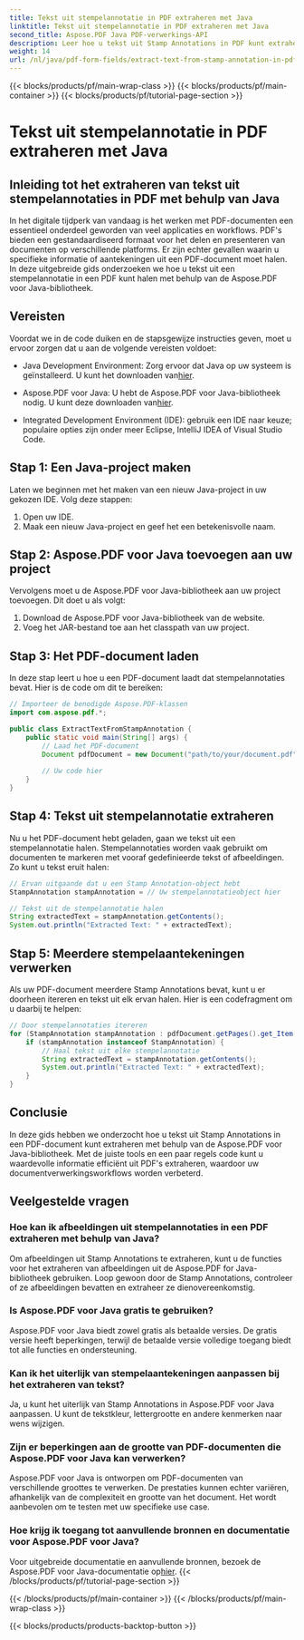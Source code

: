 ```yaml
---
title: Tekst uit stempelannotatie in PDF extraheren met Java
linktitle: Tekst uit stempelannotatie in PDF extraheren met Java
second_title: Aspose.PDF Java PDF-verwerkings-API
description: Leer hoe u tekst uit Stamp Annotations in PDF kunt extraheren met Java met deze uitgebreide gids. Gebruik Aspose.PDF voor Java voor efficiënte PDF-documentverwerking.
weight: 14
url: /nl/java/pdf-form-fields/extract-text-from-stamp-annotation-in-pdf-using-java/
---
```


{{< blocks/products/pf/main-wrap-class >}}
{{< blocks/products/pf/main-container >}}
{{< blocks/products/pf/tutorial-page-section >}}

# Tekst uit stempelannotatie in PDF extraheren met Java


## Inleiding tot het extraheren van tekst uit stempelannotaties in PDF met behulp van Java

In het digitale tijdperk van vandaag is het werken met PDF-documenten een essentieel onderdeel geworden van veel applicaties en workflows. PDF's bieden een gestandaardiseerd formaat voor het delen en presenteren van documenten op verschillende platforms. Er zijn echter gevallen waarin u specifieke informatie of aantekeningen uit een PDF-document moet halen. In deze uitgebreide gids onderzoeken we hoe u tekst uit een stempelannotatie in een PDF kunt halen met behulp van de Aspose.PDF voor Java-bibliotheek.

## Vereisten

Voordat we in de code duiken en de stapsgewijze instructies geven, moet u ervoor zorgen dat u aan de volgende vereisten voldoet:

-  Java Development Environment: Zorg ervoor dat Java op uw systeem is geïnstalleerd. U kunt het downloaden van[hier](https://www.java.com/download/).

-  Aspose.PDF voor Java: U hebt de Aspose.PDF voor Java-bibliotheek nodig. U kunt deze downloaden van[hier](https://releases.aspose.com/pdf/java/).

- Integrated Development Environment (IDE): gebruik een IDE naar keuze; populaire opties zijn onder meer Eclipse, IntelliJ IDEA of Visual Studio Code.

## Stap 1: Een Java-project maken

Laten we beginnen met het maken van een nieuw Java-project in uw gekozen IDE. Volg deze stappen:

1. Open uw IDE.
2. Maak een nieuw Java-project en geef het een betekenisvolle naam.

## Stap 2: Aspose.PDF voor Java toevoegen aan uw project

Vervolgens moet u de Aspose.PDF voor Java-bibliotheek aan uw project toevoegen. Dit doet u als volgt:

1. Download de Aspose.PDF voor Java-bibliotheek van de website.
2. Voeg het JAR-bestand toe aan het classpath van uw project.

## Stap 3: Het PDF-document laden

In deze stap leert u hoe u een PDF-document laadt dat stempelannotaties bevat. Hier is de code om dit te bereiken:

```java
// Importeer de benodigde Aspose.PDF-klassen
import com.aspose.pdf.*;

public class ExtractTextFromStampAnnotation {
    public static void main(String[] args) {
        // Laad het PDF-document
        Document pdfDocument = new Document("path/to/your/document.pdf");
        
        // Uw code hier
    }
}
```

## Stap 4: Tekst uit stempelannotatie extraheren

Nu u het PDF-document hebt geladen, gaan we tekst uit een stempelannotatie halen. Stempelannotaties worden vaak gebruikt om documenten te markeren met vooraf gedefinieerde tekst of afbeeldingen. Zo kunt u tekst eruit halen:

```java
// Ervan uitgaande dat u een Stamp Annotation-object hebt
StampAnnotation stampAnnotation = // Uw stempelannotatieobject hier

// Tekst uit de stempelannotatie halen
String extractedText = stampAnnotation.getContents();
System.out.println("Extracted Text: " + extractedText);
```

## Stap 5: Meerdere stempelaantekeningen verwerken

Als uw PDF-document meerdere Stamp Annotations bevat, kunt u er doorheen itereren en tekst uit elk ervan halen. Hier is een codefragment om u daarbij te helpen:

```java
// Door stempelannotaties itereren
for (StampAnnotation stampAnnotation : pdfDocument.getPages().get_Item(1).getAnnotations()) {
    if (stampAnnotation instanceof StampAnnotation) {
        // Haal tekst uit elke stempelannotatie
        String extractedText = stampAnnotation.getContents();
        System.out.println("Extracted Text: " + extractedText);
    }
}
```

## Conclusie

In deze gids hebben we onderzocht hoe u tekst uit Stamp Annotations in een PDF-document kunt extraheren met behulp van de Aspose.PDF voor Java-bibliotheek. Met de juiste tools en een paar regels code kunt u waardevolle informatie efficiënt uit PDF's extraheren, waardoor uw documentverwerkingsworkflows worden verbeterd.

## Veelgestelde vragen

### Hoe kan ik afbeeldingen uit stempelannotaties in een PDF extraheren met behulp van Java?

Om afbeeldingen uit Stamp Annotations te extraheren, kunt u de functies voor het extraheren van afbeeldingen uit de Aspose.PDF for Java-bibliotheek gebruiken. Loop gewoon door de Stamp Annotations, controleer of ze afbeeldingen bevatten en extraheer ze dienovereenkomstig.

### Is Aspose.PDF voor Java gratis te gebruiken?

Aspose.PDF voor Java biedt zowel gratis als betaalde versies. De gratis versie heeft beperkingen, terwijl de betaalde versie volledige toegang biedt tot alle functies en ondersteuning.

### Kan ik het uiterlijk van stempelaantekeningen aanpassen bij het extraheren van tekst?

Ja, u kunt het uiterlijk van Stamp Annotations in Aspose.PDF voor Java aanpassen. U kunt de tekstkleur, lettergrootte en andere kenmerken naar wens wijzigen.

### Zijn er beperkingen aan de grootte van PDF-documenten die Aspose.PDF voor Java kan verwerken?

Aspose.PDF voor Java is ontworpen om PDF-documenten van verschillende groottes te verwerken. De prestaties kunnen echter variëren, afhankelijk van de complexiteit en grootte van het document. Het wordt aanbevolen om te testen met uw specifieke use case.

### Hoe krijg ik toegang tot aanvullende bronnen en documentatie voor Aspose.PDF voor Java?

 Voor uitgebreide documentatie en aanvullende bronnen, bezoek de Aspose.PDF voor Java-documentatie op[hier](https://reference.aspose.com/pdf/java/).
{{< /blocks/products/pf/tutorial-page-section >}}

{{< /blocks/products/pf/main-container >}}
{{< /blocks/products/pf/main-wrap-class >}}

{{< blocks/products/products-backtop-button >}}
